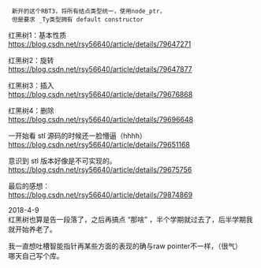      新开的这个RBT3，将所有结点类型统一，使用node_ptr，    
     但是要求 _Ty类型拥有 default constructor    
             
红黑树1：基本性质     
https://blog.csdn.net/rsy56640/article/details/79647271     
    
红黑树2：旋转     
https://blog.csdn.net/rsy56640/article/details/79647877     
    
红黑树3：插入     
https://blog.csdn.net/rsy56640/article/details/79676868     
    
红黑树4：删除     
https://blog.csdn.net/rsy56640/article/details/79696648     
       
一开始看 stl 源码的时候还一脸懵逼（hhhh）     
https://blog.csdn.net/rsy56640/article/details/79651168    
    
意识到 stl 版本好像是不可实现的。    
https://blog.csdn.net/rsy56640/article/details/79675756    
    
最后的感想：     
https://blog.csdn.net/rsy56640/article/details/79874869    
    
2018-4-9    
红黑树也算是告一段落了，之后再搞点 “那啥” ，半个学期就过去了，后半学期我就开始养老了。    
    
我一直想吐槽智能指针再某些方面的表现的确与raw pointer不一样，（很气）    
哪天自己写个库。    
    
